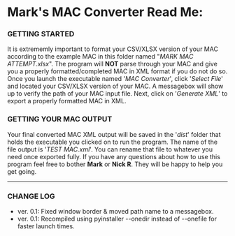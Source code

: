 # Mark's MAC Converter Read Me:

### GETTING STARTED
It is extrememly important to format your CSV/XLSX version of your MAC according to the example MAC in this folder named "*MARK MAC ATTEMPT.xlsx*". The program will **NOT** parse through your MAC and give you a properly formatted/completed MAC in XML format if you do not do so. Once you launch the executable named '*MAC Converter*', click '*Select File*' and located your CSV/XLSX version of your MAC. A messagebox will show up to verify the path of your MAC input file. Next, click on '*Generate XML*' to export a properly formatted MAC in XML. 

### GETTING YOUR MAC OUTPUT
Your final converted MAC XML output will be saved in the '*dist*' folder that holds the executable you clicked on to run the program. The name of the file output is '*TEST MAC.xml*'. You can rename that file to whatever you need once exported fully. If you have any questions about how to use this program feel free to bother **Mark** or **Nick R**. They will be happy to help you get going.

---
### CHANGE LOG
- ver. 0.1:  Fixed window border & moved path name to a messagebox.
- ver. 0.1:  Recompiled using pyinstaller --onedir instead of --onefile for faster launch times.